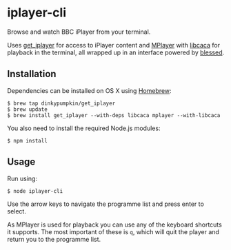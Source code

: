 # iplayer-cli

Browse and watch BBC iPlayer from your terminal.

Uses [get_iplayer](https://github.com/get-iplayer/get_iplayer) for access to iPlayer content and [MPlayer](https://www.mplayerhq.hu/) with [libcaca](http://caca.zoy.org/wiki/libcaca) for playback in the terminal, all  wrapped up in an interface powered by [blessed](https://github.com/chjj/blessed).

## Installation

Dependencies can be installed on OS X using [Homebrew](http://brew.sh/):

    $ brew tap dinkypumpkin/get_iplayer
    $ brew update
    $ brew install get_iplayer --with-deps libcaca mplayer --with-libcaca

You also need to install the required Node.js modules:

    $ npm install

## Usage

Run using:

    $ node iplayer-cli

Use the arrow keys to navigate the programme list and press enter to select.

As MPlayer is used for playback you can use any of the keyboard shortcuts it supports. The most important of these is `q`, which will quit the player and return you to the programme list.
